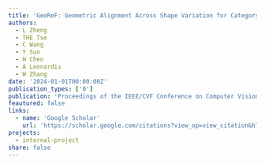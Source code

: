 ```yaml
---
title: 'GeoReF: Geometric Alignment Across Shape Variation for Category-level Object Pose Refinement'
authors:
  - L Zheng
  - THE Tse
  - C Wang
  - Y Sun
  - H Chen
  - A Leonardis
  - W Zhang
date: '2024-01-01T00:00:00Z'
publication_types: ['0']
publication: 'Proceedings of the IEEE/CVF Conference on Computer Vision and Pattern …, 2024'
feautured: false
links:
  - name: 'Google Scholar'
    url: 'https://scholar.google.com/citations?view_op=view_citation&hl=en&user=sFTLO0EAAAAJ&cstart=20&pagesize=80&citation_for_view=sFTLO0EAAAAJ:WqliGbK-hY8C'
projects:
  - internal-project
share: false
---
```

